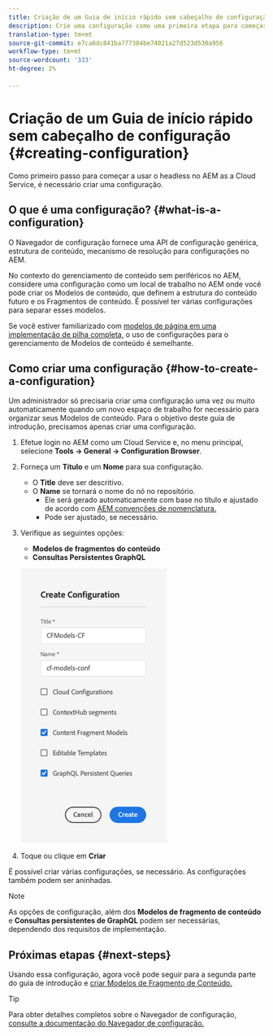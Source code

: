 ```yaml
---
title: Criação de um Guia de início rápido sem cabeçalho de configuração
description: Crie uma configuração como uma primeira etapa para começar a usar o headless no AEM como um Cloud Service.
translation-type: tm+mt
source-git-commit: e7ca6dc841ba777384be74021a27d523d530a956
workflow-type: tm+mt
source-wordcount: '333'
ht-degree: 2%

---
```



# Criação de um Guia de início rápido sem cabeçalho de configuração {#creating-configuration}

Como primeiro passo para começar a usar o headless no AEM as a Cloud Service, é necessário criar uma configuração.

## O que é uma configuração? {#what-is-a-configuration}

O Navegador de configuração fornece uma API de configuração genérica, estrutura de conteúdo, mecanismo de resolução para configurações no AEM.

No contexto do gerenciamento de conteúdo sem periféricos no AEM, considere uma configuração como um local de trabalho no AEM onde você pode criar os Modelos de conteúdo, que definem a estrutura do conteúdo futuro e os Fragmentos de conteúdo. É possível ter várias configurações para separar esses modelos.

Se você estiver familiarizado com [modelos de página em uma implementação de pilha completa,](/help/sites-cloud/authoring/features/templates.md) o uso de configurações para o gerenciamento de Modelos de conteúdo é semelhante.

## Como criar uma configuração {#how-to-create-a-configuration}

Um administrador só precisaria criar uma configuração uma vez ou muito automaticamente quando um novo espaço de trabalho for necessário para organizar seus Modelos de conteúdo. Para o objetivo deste guia de introdução, precisamos apenas criar uma configuração.

1. Efetue login no AEM como um Cloud Service e, no menu principal, selecione **Tools -> General -> Configuration Browser**.
1. Forneça um **Título** e um **Nome** para sua configuração.
   * O **Title** deve ser descritivo.
   * O **Name** se tornará o nome do nó no repositório.
      * Ele será gerado automaticamente com base no título e ajustado de acordo com [AEM convenções de nomenclatura.](/help/implementing/developing/introduction/naming-conventions.md)
      * Pode ser ajustado, se necessário.
1. Verifique as seguintes opções:
   * **Modelos de fragmentos do conteúdo**
   * **Consultas Persistentes GraphQL**

   ![Criar configuração](../assets/create-configuration.png)

1. Toque ou clique em **Criar**

É possível criar várias configurações, se necessário. As configurações também podem ser aninhadas.

>[!NOTE]
>
>As opções de configuração, além dos **Modelos de fragmento de conteúdo** e **Consultas persistentes de GraphQL** podem ser necessárias, dependendo dos requisitos de implementação.

## Próximas etapas {#next-steps}

Usando essa configuração, agora você pode seguir para a segunda parte do guia de introdução e [criar Modelos de Fragmento de Conteúdo.](create-content-model.md)

>[!TIP]
>
>Para obter detalhes completos sobre o Navegador de configuração, [consulte a documentação do Navegador de configuração.](/help/implementing/developing/introduction/configurations.md)
